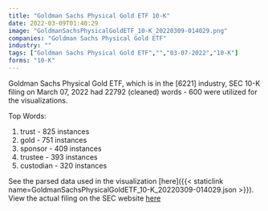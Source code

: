 ```yaml
---
title: "Goldman Sachs Physical Gold ETF 10-K"
date: 2022-03-09T01:40:29
image: "GoldmanSachsPhysicalGoldETF_10-K_20220309-014029.png"
companies: "Goldman Sachs Physical Gold ETF"
industry: ""
tags: ["Goldman Sachs Physical Gold ETF","","03-07-2022","10-K"]
forms: "10-K"
---
```

Goldman Sachs Physical Gold ETF, which is in the  [6221] industry, SEC 10-K filing on March 07, 2022 had 22792 (cleaned) words - 600 were utilized for the visualizations.

Top Words:
1. trust - 825 instances
2. gold - 751 instances
3. sponsor - 409 instances
4. trustee - 393 instances
5. custodian - 320 instances


See the parsed data used in the visualization [here]({{< staticlink name=GoldmanSachsPhysicalGoldETF_10-K_20220309-014029.json >}}).  
View the actual filing on the SEC website [here](https://www.sec.gov/Archives/edgar/data/1708646/0001193125-22-067886.txt)